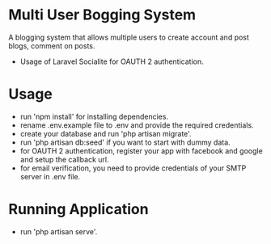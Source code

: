 # Multi User Bogging System
A blogging system that allows multiple users to create account and post blogs, comment on posts.
- Usage of Laravel Socialite for OAUTH 2 authentication.

# Usage
- run 'npm install' for installing dependencies.
- rename .env.example file to .env and provide the required credentials.
- create your database and run 'php artisan migrate'.
- run 'php artisan db:seed' if you want to start with dummy data.
- for OAUTH 2 authentication, register your app with facebook and google and setup the callback url.
- for email verification, you need to provide credentials of your SMTP server in .env file. 

# Running Application
- run 'php artisan serve'.
